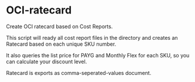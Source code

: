 # OCI-ratecard
Create OCI ratecard based on Cost Reports.

This script will ready all cost report files in the directory and creates an Ratecard based on each unique SKU number.

It also queries the list price for PAYG and Monthly Flex for each SKU, so you can calculate your discount level.

Ratecard is exports as comma-seperated-values document.


